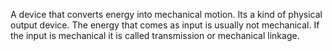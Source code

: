 A device that converts energy into mechanical motion. Its a kind of physical output device. The energy that comes as input is usually not mechanical. If the input is mechanical it is called transmission or mechanical linkage. 